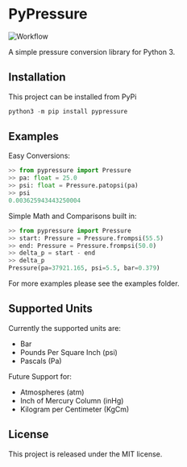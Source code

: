 # PyPressure

![Workflow](https://github.com/Harry-Lees/PyPressure/actions/workflows/workflow.yml/badge.svg)

A simple pressure conversion library for Python 3.

## Installation

This project can be installed from PyPi

```python
python3 -m pip install pypressure
```

## Examples

Easy Conversions:

```python
>> from pypressure import Pressure
>> pa: float = 25.0
>> psi: float = Pressure.patopsi(pa)
>> psi
0.003625943443250004
```

Simple Math and Comparisons built in:

```python
>> from pypressure import Pressure
>> start: Pressure = Pressure.frompsi(55.5)
>> end: Pressure = Pressure.frompsi(50.0)
>> delta_p = start - end
>> delta_p
Pressure(pa=37921.165, psi=5.5, bar=0.379)
```

For more examples please see the examples folder.

## Supported Units

Currently the supported units are:
* Bar
* Pounds Per Square Inch (psi)
* Pascals (Pa)

Future Support for:
* Atmospheres (atm)
* Inch of Mercury Column (inHg)
* Kilogram per Centimeter (KgCm)

## License

This project is released under the MIT license.
